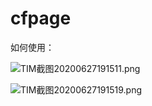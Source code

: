 # cfpage
如何使用：

![TIM截图20200627191511.png](https://i.loli.net/2020/06/27/8N9lABodRJarWei.png)

![TIM截图20200627191519.png](https://i.loli.net/2020/06/27/4w8djDUCS3z52Ie.png)
